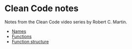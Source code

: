 # Clean Code notes

Notes from the Clean Code video series by Robert C. Martin.

* [Names](names.md)
* [Functions](functions.md)
* [Function structure](function-structure.md)
